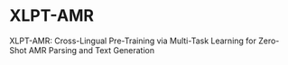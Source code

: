 # XLPT-AMR
XLPT-AMR: Cross-Lingual Pre-Training via Multi-Task Learning for Zero-Shot AMR Parsing and Text Generation
